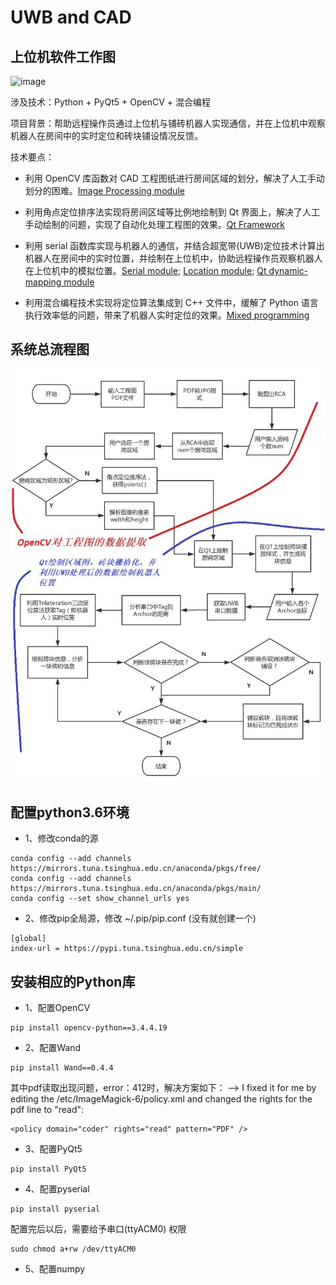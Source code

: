 # UWB and CAD
## 上位机软件工作图
![image](https://github.com/J-JunChen/UWB_and_CAD/blob/master/framework.gif)

涉及技术：Python + PyQt5 + OpenCV + 混合编程

项目背景：帮助远程操作员通过上位机与铺砖机器人实现通信，并在上位机中观察机器人在房间中的实时定位和砖块铺设情况反馈。

技术要点：

- 利用 OpenCV 库函数对 CAD 工程图纸进行房间区域的划分，解决了人工手动划分的困难。[Image Processing module](https://github.com/J-JunChen/UWB_and_CAD/blob/master/cad/Analyse_Img.py)

- 利用角点定位排序法实现将房间区域等比例地绘制到 Qt 界面上，解决了人工手动绘制的问题，实现了自动化处理工程图的效果。[Qt Framework](https://github.com/J-JunChen/UWB_and_CAD/blob/master/view/MainWindow.py)

- 利用 serial 函数库实现与机器人的通信，并结合超宽带(UWB)定位技术计算出机器人在房间中的实时位置，并绘制在上位机中，协助远程操作员观察机器人在上位机中的模拟位置。[Serial module](https://github.com/J-JunChen/UWB_and_CAD/blob/master/model/Serial.py); [Location module](https://github.com/J-JunChen/UWB_and_CAD/blob/3ee057cce3ee7c3180d255fff531b3393978a25c/network/trilateration.cpp#L637); [Qt dynamic-mapping module](https://github.com/J-JunChen/UWB_and_CAD/blob/2c66a5d671fd5e0f739e1f5259dacdb7e0f1d4b7/view/MainWindow.py#L420)

- 利用混合编程技术实现将定位算法集成到 C++ 文件中，缓解了 Python 语言执行效率低的问题，带来了机器人实时定位的效果。[Mixed programming](https://github.com/J-JunChen/UWB_and_CAD/tree/master/network)

## 系统总流程图
![image](https://github.com/J-JunChen/tex/blob/master/thesis/graphics/%E6%AF%95%E8%AE%BE%E6%80%BB%E6%B5%81%E7%A8%8B%E5%9B%BEv2.jpg)


## 配置python3.6环境
- 1、修改conda的源
```
conda config --add channels https://mirrors.tuna.tsinghua.edu.cn/anaconda/pkgs/free/
conda config --add channels https://mirrors.tuna.tsinghua.edu.cn/anaconda/pkgs/main/
conda config --set show_channel_urls yes
```

- 2、修改pip全局源，修改 ~/.pip/pip.conf (没有就创建一个)
```
[global]
index-url = https://pypi.tuna.tsinghua.edu.cn/simple
```

## 安装相应的Python库
- 1、配置OpenCV
``` 
pip install opencv-python==3.4.4.19
```

- 2、配置Wand
```
pip install Wand==0.4.4
```
其中pdf读取出现问题，error：412时，解决方案如下：
--> I fixed it for me by editing the /etc/ImageMagick-6/policy.xml and changed the rights for the pdf line to "read":
```
<policy domain="coder" rights="read" pattern="PDF" />
```

- 3、配置PyQt5
```
pip install PyQt5
```

- 4、配置pyserial
```
pip install pyserial
```

配置完后以后，需要给予串口(ttyACM0) 权限
```
sudo chmod a+rw /dev/ttyACM0 
```

- 5、配置numpy
